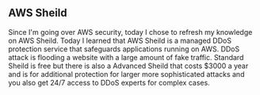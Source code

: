 ## AWS Sheild

Since I'm going over AWS security, today I chose to refresh my knowledge on AWS Sheild. Today I learned that AWS Sheild is a managed DDoS protection service that safeguards applications running on AWS. DDoS attack is flooding a website with a large amount of fake traffic.  Standard Sheild is free but there is also a Advanced Sheild that costs $3000 a year and is for additional protection for larger more sophisticated attacks and you also get 24/7 access to DDoS experts for complex cases.
